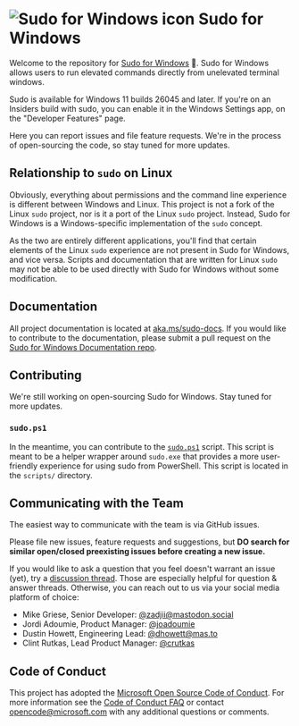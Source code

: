# ![Sudo for Windows icon](./img/Windows/AppList.targetsize-24.png) Sudo for Windows

Welcome to the repository for [Sudo for Windows](https://aka.ms/sudo) 🥪. Sudo
for Windows allows users to run elevated commands directly from unelevated
terminal windows.

Sudo is available for Windows 11 builds 26045 and later. If you're on an Insiders
build with sudo, you can enable it in the Windows Settings app, on the
"Developer Features" page.

Here you can report issues and file feature requests. We're in the process of
open-sourcing the code, so stay tuned for more updates.

## Relationship to `sudo` on Linux

Obviously, everything about permissions and the command line experience is
different between Windows and Linux. This project is not a fork of the Linux
`sudo` project, nor is it a port of the Linux `sudo` project. Instead, Sudo for
Windows is a Windows-specific implementation of the `sudo` concept.

As the two are entirely different applications, you'll find that certain
elements of the Linux `sudo` experience are not present in Sudo for Windows, and
vice versa. Scripts and documentation that are written for Linux `sudo` may not
be able to be used directly with Sudo for Windows without some modification.

## Documentation

All project documentation is located at
[aka.ms/sudo-docs](https://aka.ms/sudo-docs). If you would like to contribute to
the documentation, please submit a pull request on the [Sudo for Windows
Documentation repo](https://github.com/MicrosoftDocs/windows-dev-docs/hub/sudo).

## Contributing

We're still working on open-sourcing Sudo for Windows. Stay tuned for more updates.

### `sudo.ps1`

In the meantime, you can contribute to the [`sudo.ps1`] script. This script is
meant to be a helper wrapper around `sudo.exe` that provides a more
user-friendly experience for using sudo from PowerShell. This script is located
in the `scripts/` directory.

## Communicating with the Team

The easiest way to communicate with the team is via GitHub issues.

Please file new issues, feature requests and suggestions, but **DO search for
similar open/closed preexisting issues before creating a new issue.**

If you would like to ask a question that you feel doesn't warrant an issue
(yet), try a [discussion thread]. Those are especially helpful for question &
answer threads. Otherwise, you can reach out to us via your social media
platform of choice:

* Mike Griese, Senior Developer: [@zadjii@mastodon.social](https://mastodon.social/@zadjii)
* Jordi Adoumie, Product Manager: [@joadoumie](https://twitter.com/joadoumie)
* Dustin Howett, Engineering Lead: [@dhowett@mas.to](https://mas.to/@DHowett)
* Clint Rutkas, Lead Product Manager: [@crutkas](https://twitter.com/clintrutkas)

## Code of Conduct

This project has adopted the [Microsoft Open Source Code of
Conduct][conduct-code]. For more information see the [Code of Conduct
FAQ][conduct-FAQ] or contact [opencode@microsoft.com][conduct-email] with any
additional questions or comments.

[conduct-code]: https://opensource.microsoft.com/codeofconduct/
[conduct-FAQ]: https://opensource.microsoft.com/codeofconduct/faq/
[conduct-email]: mailto:opencode@microsoft.com
[`sudo.ps1`]: ./scripts/sudo.ps1
[discussion thread]: https://github.com/microsoft/sudo/discussions
